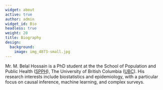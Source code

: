 ```yaml
---
widget: about
active: true
author: admin
widget_id: Bio
headless: true
weight: 20
title: Biography
design:
  background:
    image: img_4073-small.jpg
---
```

Mr. M. Belal Hossain is a PhD student at the the School of Population and Public Health ([SPPH](https://www.spph.ubc.ca/)), The University of British Columbia ([UBC](https://www.ubc.ca/)). His research interests include biostatistics and epidemiology, with a particular focus on causal inference, machine learning, and complex surveys.